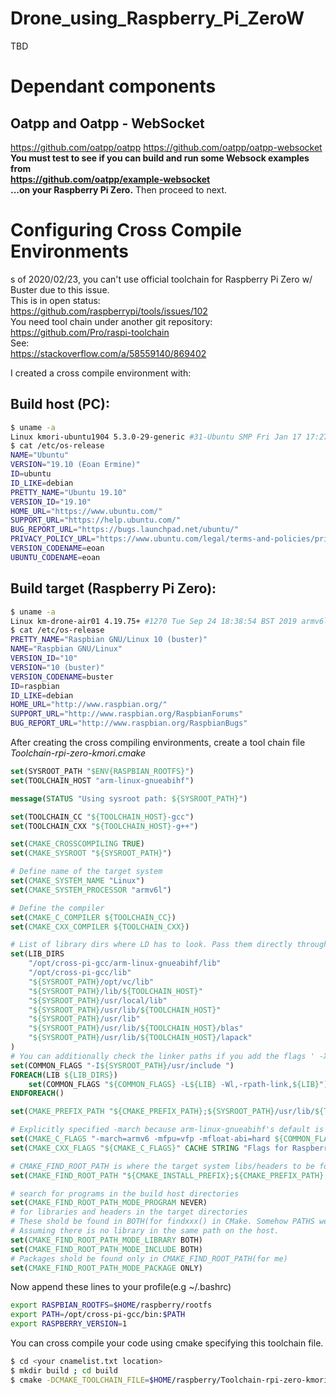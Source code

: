 # Drone_using_Raspberry_Pi_ZeroW
TBD

# Dependant components
## Oatpp and Oatpp - WebSocket  
https://github.com/oatpp/oatpp
https://github.com/oatpp/oatpp-websocket  
**You must test to see if you can build and run some Websock examples from  
https://github.com/oatpp/example-websocket   
...on your Raspberry Pi Zero.** Then proceed to next.


# Configuring Cross Compile Environments
s of 2020/02/23, you can't use official toolchain for Raspberry Pi Zero w/ Buster due to this issue.   
This is in open status:  
https://github.com/raspberrypi/tools/issues/102  
You need tool chain under another git repository:  
https://github.com/Pro/raspi-toolchain  
See:  
https://stackoverflow.com/a/58559140/869402

I created a cross compile environment with:
## Build host (PC):
```bash
$ uname -a
Linux kmori-ubuntu1904 5.3.0-29-generic #31-Ubuntu SMP Fri Jan 17 17:27:26 UTC 2020 x86_64 x86_64 x86_64 GNU/Linux
$ cat /etc/os-release 
NAME="Ubuntu"
VERSION="19.10 (Eoan Ermine)"
ID=ubuntu
ID_LIKE=debian
PRETTY_NAME="Ubuntu 19.10"
VERSION_ID="19.10"
HOME_URL="https://www.ubuntu.com/"
SUPPORT_URL="https://help.ubuntu.com/"
BUG_REPORT_URL="https://bugs.launchpad.net/ubuntu/"
PRIVACY_POLICY_URL="https://www.ubuntu.com/legal/terms-and-policies/privacy-policy"
VERSION_CODENAME=eoan
UBUNTU_CODENAME=eoan
```
## Build target (Raspberry Pi Zero):
```bash
$ uname -a
Linux km-drone-air01 4.19.75+ #1270 Tue Sep 24 18:38:54 BST 2019 armv6l GNU/Linux
$ cat /etc/os-release 
PRETTY_NAME="Raspbian GNU/Linux 10 (buster)"
NAME="Raspbian GNU/Linux"
VERSION_ID="10"
VERSION="10 (buster)"
VERSION_CODENAME=buster
ID=raspbian
ID_LIKE=debian
HOME_URL="http://www.raspbian.org/"
SUPPORT_URL="http://www.raspbian.org/RaspbianForums"
BUG_REPORT_URL="http://www.raspbian.org/RaspbianBugs"

```

After creating the cross compiling environments, create a tool chain file *Toolchain-rpi-zero-kmori.cmake*
```cmake
set(SYSROOT_PATH "$ENV{RASPBIAN_ROOTFS}")
set(TOOLCHAIN_HOST "arm-linux-gnueabihf") 

message(STATUS "Using sysroot path: ${SYSROOT_PATH}")

set(TOOLCHAIN_CC "${TOOLCHAIN_HOST}-gcc")
set(TOOLCHAIN_CXX "${TOOLCHAIN_HOST}-g++")

set(CMAKE_CROSSCOMPILING TRUE)
set(CMAKE_SYSROOT "${SYSROOT_PATH}")

# Define name of the target system
set(CMAKE_SYSTEM_NAME "Linux")
set(CMAKE_SYSTEM_PROCESSOR "armv6l")

# Define the compiler
set(CMAKE_C_COMPILER ${TOOLCHAIN_CC})
set(CMAKE_CXX_COMPILER ${TOOLCHAIN_CXX})

# List of library dirs where LD has to look. Pass them directly through gcc. LD_LIBRARY_PATH is not evaluated by arm-*-ld
set(LIB_DIRS 
	"/opt/cross-pi-gcc/arm-linux-gnueabihf/lib"
	"/opt/cross-pi-gcc/lib"
	"${SYSROOT_PATH}/opt/vc/lib"
	"${SYSROOT_PATH}/lib/${TOOLCHAIN_HOST}"
	"${SYSROOT_PATH}/usr/local/lib"
	"${SYSROOT_PATH}/usr/lib/${TOOLCHAIN_HOST}"
	"${SYSROOT_PATH}/usr/lib"
	"${SYSROOT_PATH}/usr/lib/${TOOLCHAIN_HOST}/blas"
	"${SYSROOT_PATH}/usr/lib/${TOOLCHAIN_HOST}/lapack"
)
# You can additionally check the linker paths if you add the flags ' -Xlinker --verbose'
set(COMMON_FLAGS "-I${SYSROOT_PATH}/usr/include ")
FOREACH(LIB ${LIB_DIRS})
	set(COMMON_FLAGS "${COMMON_FLAGS} -L${LIB} -Wl,-rpath-link,${LIB}")
ENDFOREACH()

set(CMAKE_PREFIX_PATH "${CMAKE_PREFIX_PATH};${SYSROOT_PATH}/usr/lib/${TOOLCHAIN_HOST}")

# Explicitly specified -march because arm-linux-gnueabihf's default is 'armv6+fp' which causes Segmentation Fault on my ZeroW.
set(CMAKE_C_FLAGS "-march=armv6 -mfpu=vfp -mfloat-abi=hard ${COMMON_FLAGS}" CACHE STRING "Flags for Raspberry PI 1 B+ Zero")
set(CMAKE_CXX_FLAGS "${CMAKE_C_FLAGS}" CACHE STRING "Flags for Raspberry PI 1 B+ Zero")

# CMAKE_FIND_ROOT_PATH is where the target system libs/headers to be found.
set(CMAKE_FIND_ROOT_PATH "${CMAKE_INSTALL_PREFIX};${CMAKE_PREFIX_PATH};${CMAKE_SYSROOT}")

# search for programs in the build host directories
set(CMAKE_FIND_ROOT_PATH_MODE_PROGRAM NEVER)
# for libraries and headers in the target directories
# These shold be found in BOTH(for findxxx() in CMake. Somehow PATHS were ignored...)
# Assuming there is no library in the same path on the host.
set(CMAKE_FIND_ROOT_PATH_MODE_LIBRARY BOTH)
set(CMAKE_FIND_ROOT_PATH_MODE_INCLUDE BOTH)
# Packages shold be found only in CMAKE_FIND_ROOT_PATH(for me)
set(CMAKE_FIND_ROOT_PATH_MODE_PACKAGE ONLY)
```

Now append these lines to your profile(e.g ~/.bashrc)
```bash
export RASPBIAN_ROOTFS=$HOME/raspberry/rootfs
export PATH=/opt/cross-pi-gcc/bin:$PATH
export RASPBERRY_VERSION=1
```

You can cross compile your code using cmake specifying this toolchain file.
```bash 
$ cd <your cnamelist.txt location>
$ mkdir build ; cd build
$ cmake -DCMAKE_TOOLCHAIN_FILE=$HOME/raspberry/Toolchain-rpi-zero-kmori.cmake ..
```